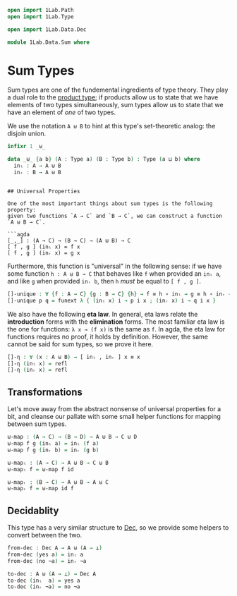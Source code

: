 ```agda
open import 1Lab.Path
open import 1Lab.Type

open import 1Lab.Data.Dec

module 1Lab.Data.Sum where
```

# Sum Types

Sum types are one of the fundemental ingredients of type theory.
They play a dual role to the [product type](agda://agda://1Lab.Types#_×_);
if products allow us to state that we have elements of two types simultaneously,
sum types allow us to state that we have an element of _one_ of two types.

We use the notation `A ⊎ B` to hint at this type's set-theoretic analog: 
the disjoin union.

```agda
infixr 1 _⊎_

data _⊎_ {a b} (A : Type a) (B : Type b) : Type (a ⊔ b) where
  inₗ : A → A ⊎ B
  inᵣ : B → A ⊎ B
```
<!--
```agda
private variable
    a b c d : Level
    A : Type a
    B : Type b
    C : Type c
    D : Type d
-->
```

## Universal Properties

One of the most important things about sum types is the following property:
given two functions `A → C` and `B → C`, we can construct a function
`A ⊎ B → C`.

```agda
[_,_] : (A → C) → (B → C) → (A ⊎ B) → C
[ f , g ] (inₗ x) = f x
[ f , g ] (inᵣ x) = g x
```

Furthermore, this function is "universal" in the following sense:
if we have some function `h : A ⊎ B → C` that behaves like
`f` when provided an `inₗ a`, and like `g` when provided `inᵣ b`, then
`h` _must_ be equal to `[ f , g ]`.

```agda
[]-unique : ∀ {f : A → C} {g : B → C} {h} → f ≡ h ∘ inₗ → g ≡ h ∘ inᵣ → [ f , g ] ≡ h
[]-unique p q = funext λ { (inₗ x) i → p i x ; (inᵣ x) i → q i x }
```

We also have the following **eta law**. In general, eta laws relate the
**introduction** forms with the **elimination** forms. The most familiar
eta law is the one for functions: `λ x → (f x)` is the same as `f`. In agda,
the eta law for functions requires no proof, it holds by definition. However,
the same cannot be said for sum types, so we prove it here.

```agda
[]-η : ∀ (x : A ⊎ B) → [ inₗ , inᵣ ] x ≡ x
[]-η (inₗ x) = refl
[]-η (inᵣ x) = refl
```

## Transformations

Let's move away from the abstract nonsense of universal properties for a bit,
and cleanse our pallate with some small helper functions for mapping between sum
types.

```agda
⊎-map : (A → C) → (B → D) → A ⊎ B → C ⊎ D
⊎-map f g (inₗ a) = inₗ (f a)
⊎-map f g (inᵣ b) = inᵣ (g b)

⊎-mapₗ : (A → C) → A ⊎ B → C ⊎ B
⊎-mapₗ f = ⊎-map f id

⊎-mapᵣ : (B → C) → A ⊎ B → A ⊎ C
⊎-mapᵣ f = ⊎-map id f
```

## Decidablity

This type has a very similar structure to [Dec](agda://1Lab.Data.Dec#Dec), so
we provide some helpers to convert between the two.

```agda
from-dec : Dec A → A ⊎ (A → ⊥)
from-dec (yes a) = inₗ a
from-dec (no ¬a) = inᵣ ¬a

to-dec : A ⊎ (A → ⊥) → Dec A
to-dec (inₗ  a) = yes a
to-dec (inᵣ ¬a) = no ¬a
```
